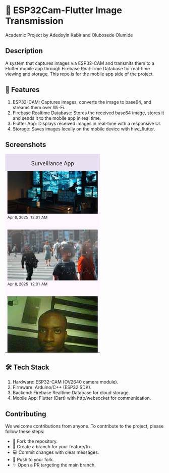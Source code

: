 # 📸 ESP32Cam-Flutter Image Transmission

Academic Project by Adedoyin Kabir and Olubosede Olumide

## Description

A system that captures images via ESP32-CAM and transmits them to a Flutter mobile app through Firebase Real-Time Database for real-time viewing and storage.
This repo is for the mobile app side of the project.


## 🌟 Features

1. ESP32-CAM: Captures images, converts the image to base64, and streams them over Wi-Fi.
2. Firebase Realtime Database: Stores the received base64 image, stores it and sends it to the mobile app in real time.
3. Flutter App: Displays received images in real-time with a responsive UI.
4. Storage: Saves images locally on the mobile device with hive_flutter.


## Screenshots

<img src="screenshots/surveillance_app.jpg" width="300">


## 🛠️ Tech Stack

1. Hardware: ESP32-CAM (OV2640 camera module).
2. Firmware: Arduino/C++ (ESP32 SDK).
3. Backend: Firebase Realtime Database for cloud storage.
4. Mobile App: Flutter (Dart) with http/websocket for communication.


## Contributing
We welcome contributions from anyone. To contribute to the project, please follow these steps:
- 🍴 Fork the repository.
- 🌿 Create a branch for your feature/fix.
- 💻 Commit changes with clear messages.
- 🔄 Push to your fork.
- ✨ Open a PR targeting the main branch.

